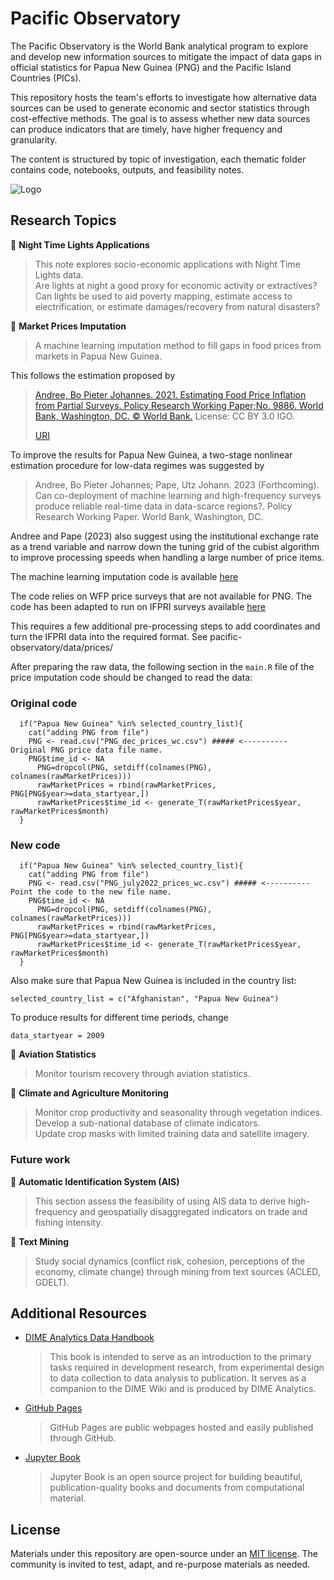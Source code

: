 # Pacific Observatory

The Pacific Observatory is the World Bank analytical program to explore and develop new information sources to mitigate the impact of data gaps in official statistics for Papua New Guinea (PNG) and the Pacific Island Countries (PICs).

This repository hosts the team's efforts to investigate how alternative data sources can be used to generate economic and sector statistics through cost-effective methods. The goal is to assess whether new data sources can produce indicators that are timely, have higher frequency and granularity.

The content is structured by topic of investigation, each thematic folder contains code, notebooks, outputs, and feasibility notes.

![Logo](https://github.com/worldbank/pacific-observatory/blob/main/docs/images/logo.png)

## Research Topics

🔖 **Night Time Lights Applications**
> This note explores socio-economic applications with Night Time Lights data.  
> Are lights at night a good proxy for economic activity or extractives?  
> Can lights be used to aid poverty mapping, estimate access to electrification, or estimate damages/recovery from natural disasters?

🔖 **Market Prices Imputation**
> A machine learning imputation method to fill gaps in food prices from markets in Papua New Guinea.


This follows the estimation proposed by

> [Andree, Bo Pieter Johannes. 2021. Estimating Food Price Inflation from Partial Surveys. Policy Research Working Paper;No. 9886. World Bank, Washington, DC. © World Bank.](https://openknowledge.worldbank.org/handle/10986/36778) License: CC BY 3.0 IGO.
> 
> [URI](http://hdl.handle.net/10986/36778)

To improve the results for Papua New Guinea, a two-stage nonlinear estimation procedure for low-data regimes was suggested by

> Andree, Bo Pieter Johannes; Pape, Utz Johann. 2023 (Forthcoming). Can co-deployment of machine learning and high-frequency surveys produce reliable real-time data in data-scarce regions?. Policy Research Working Paper. World Bank, Washington, DC. 

Andree and Pape (2023) also suggest using the institutional exchange rate as a trend variable and narrow down the tuning grid of the cubist algorithm to improve processing speeds when handling a large number of price items.

The machine learning imputation code is available [here](https://github.com/worldbank/Food-Price-Estimation)

The code relies on WFP price surveys that are not available for PNG. The code has been adapted to run on IFPRI surveys available [here](https://www.ifpri.org/project/fresh-food-price-analysis-papua-new-guinea)

This requires a few additional pre-processing steps to add coordinates and turn the IFPRI data into the required format. See pacific-observatory/data/prices/

After preparing the raw data, the following section in the ```main.R``` file of the price imputation code should be changed to read the data:

### Original code
```splus
  if("Papua New Guinea" %in% selected_country_list){
    cat("adding PNG from file")
    PNG <- read.csv("PNG_dec_prices_wc.csv") ##### <---------- Original PNG price data file name. 
    PNG$time_id <- NA 
      PNG=dropcol(PNG, setdiff(colnames(PNG), colnames(rawMarketPrices)))
      rawMarketPrices = rbind(rawMarketPrices, PNG[PNG$year>=data_startyear,])
      rawMarketPrices$time_id <- generate_T(rawMarketPrices$year, rawMarketPrices$month)
  }
```
### New code
```splus
  if("Papua New Guinea" %in% selected_country_list){
    cat("adding PNG from file")
    PNG <- read.csv("PNG_july2022_prices_wc.csv") ##### <---------- Point the code to the new file name. 
    PNG$time_id <- NA 
      PNG=dropcol(PNG, setdiff(colnames(PNG), colnames(rawMarketPrices)))
      rawMarketPrices = rbind(rawMarketPrices, PNG[PNG$year>=data_startyear,])
      rawMarketPrices$time_id <- generate_T(rawMarketPrices$year, rawMarketPrices$month)
  }
```
Also make sure that Papua New Guinea is included in the country list:
```splus
selected_country_list = c("Afghanistan", "Papua New Guinea") 
```
To produce results for different time periods, change
```splus
data_startyear = 2009
```
🔖 **Aviation Statistics**
> Monitor tourism recovery through aviation statistics.

🔖 **Climate and Agriculture Monitoring**
> Monitor crop productivity and seasonality through vegetation indices.  
> Develop a sub-national database of climate indicators.  
> Update crop masks with limited training data and satellite imagery. 

### Future work

🔖 **Automatic Identification System (AIS)**
> This section assess the feasibility of using AIS data to derive high-frequency and geospatially disaggregated indicators on trade and fishing intensity.

🔖 **Text Mining**
> Study social dynamics (conflict risk, cohesion, perceptions of the economy, climate change) through mining from text sources (ACLED, GDELT). 

## Additional Resources

- [DIME Analytics Data Handbook](https://worldbank.github.io/dime-data-handbook/)
    > This book is intended to serve as an introduction to the primary tasks required in development research, from experimental design to data collection to data analysis to publication. It serves as a companion to the DIME Wiki and is produced by DIME Analytics.

- [GitHub Pages](https://guides.github.com/features/pages/)
    > GitHub Pages are public webpages hosted and easily published through GitHub.

- [Jupyter Book](https://jupyterbook.org/intro.html)
    > Jupyter Book is an open source project for building beautiful, publication-quality books and documents from computational material.

## License

Materials under this repository are open-source under an [MIT license](LICENSE). The community is invited to test, adapt, and re-purpose materials as needed.
